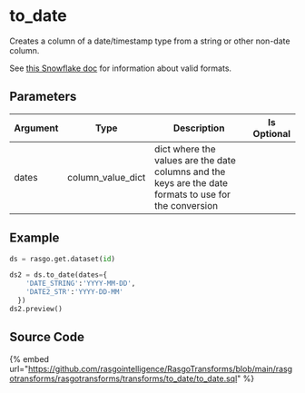 

# to_date

Creates a column of a date/timestamp type from a string or other non-date column.

See [this Snowflake doc](https://docs.snowflake.com/en/user-guide/date-time-input-output.html#about-the-format-specifiers-in-this-section) for information about valid formats.


## Parameters

| Argument |       Type        |                                              Description                                               | Is Optional |
| -------- | ----------------- | ------------------------------------------------------------------------------------------------------ | ----------- |
| dates    | column_value_dict | dict where the values are the date columns and the keys are the date formats to use for the conversion |             |


## Example

```python
ds = rasgo.get.dataset(id)

ds2 = ds.to_date(dates={
    'DATE_STRING':'YYYY-MM-DD',
    'DATE2_STR':'YYYY-DD-MM'
  })
ds2.preview()
```

## Source Code

{% embed url="https://github.com/rasgointelligence/RasgoTransforms/blob/main/rasgotransforms/rasgotransforms/transforms/to_date/to_date.sql" %}

